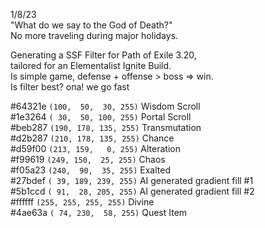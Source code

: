 1/8/23  
"What do we say to the God of Death?"  
No more traveling during major holidays.
  
  
Generating a SSF Filter for Path of Exile 3.20,  
tailored for an Elementalist Ignite Build.  
Is simple game, defense + offense > boss => win.  
Is filter best? oпа! we go fast  
  
  
#64321e `(100,  50,  30, 255)` Wisdom Scroll  
#1e3264 `( 30,  50, 100, 255)` Portal Scroll  
#beb287 `(190, 178, 135, 255)` Transmutation  
#d2b287 `(210, 178, 135, 255)` Chance  
#d59f00 `(213, 159,   0, 255)` Alteration  
#f99619 `(249, 150,  25, 255)` Chaos  
#f05a23 `(240,  90,  35, 255)` Exalted  
#27bdef `( 39, 189, 239, 255)` AI generated gradient fill #1  
#5b1ccd `( 91,  28, 205, 255)` AI generated gradient fill #2  
#ffffff `(255, 255, 255, 255)` Divine  
#4ae63a `( 74, 230,  58, 255)` Quest Item
